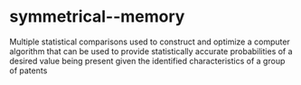 # symmetrical--memory
Multiple statistical comparisons used to construct and optimize a computer algorithm that can be used to provide statistically accurate probabilities of a desired value being present given the identified characteristics of a group of patents
